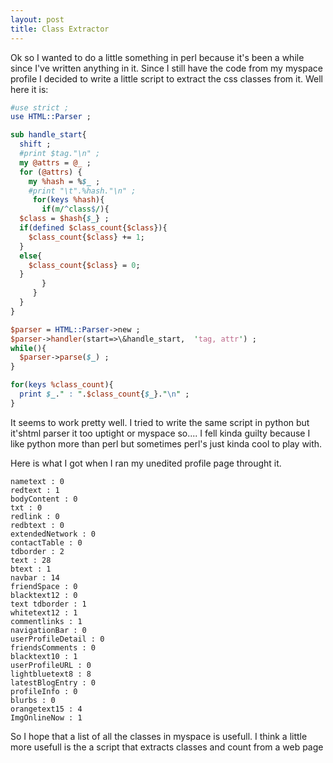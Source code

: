 ```yaml
---
layout: post
title: Class Extractor
---
```


Ok so I wanted to do a little something in perl because it's been a while since I've written anything in it. Since I still have the code from my myspace profile I decided to write a little script to extract the css classes from it. Well here it is:

```perl
#use strict ;
use HTML::Parser ;

sub handle_start{
  shift ;
  #print $tag."\n" ;  
  my @attrs = @_ ;
  for (@attrs) {
    my %hash = %$_ ;
    #print "\t".%hash."\n" ;
     for(keys %hash){
       if(m/^class$/){
  $class = $hash{$_} ;
  if(defined $class_count{$class}){
    $class_count{$class} += 1;
  }
  else{
    $class_count{$class} = 0;
  }
       }
     }
  }
}

$parser = HTML::Parser->new ;
$parser->handler(start=>\&handle_start,  'tag, attr') ;
while(){
  $parser->parse($_) ;
}

for(keys %class_count){
  print $_." : ".$class_count{$_}."\n" ;
}
```

It seems to work pretty well. I tried to write the same script in python but it'shtml parser it too uptight or myspace so.... I fell kinda guilty because I like python more than perl but sometimes perl's just kinda cool to play with.

Here is what I got when I ran my unedited profile page throught it.

```
nametext : 0
redtext : 1
bodyContent : 0
txt : 0
redlink : 0
redbtext : 0
extendedNetwork : 0
contactTable : 0
tdborder : 2
text : 28
btext : 1
navbar : 14
friendSpace : 0
blacktext12 : 0
text tdborder : 1
whitetext12 : 1
commentlinks : 1
navigationBar : 0
userProfileDetail : 0
friendsComments : 0
blacktext10 : 1
userProfileURL : 0
lightbluetext8 : 8
latestBlogEntry : 0
profileInfo : 0
blurbs : 0
orangetext15 : 4
ImgOnlineNow : 1

```

So I hope that a list of all the classes in myspace is usefull. I think a little more usefull is the a script that extracts classes and count from a web page


